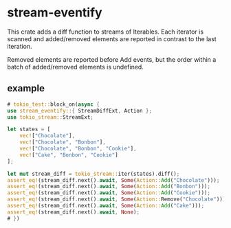 # stream-eventify

This crate adds a diff function to streams of Iterables. Each iterator is scanned and
added/removed elements are reported in contrast to the last iteration.

Removed elements are reported before Add events, but the order within a batch of added/removed elements is
undefined.

## example

```rust
# tokio_test::block_on(async {
use stream_eventify::{ StreamDiffExt, Action };
use tokio_stream::StreamExt;

let states = [
	vec!["Chocolate"],
	vec!["Chocolate", "Bonbon"],
	vec!["Chocolate", "Bonbon", "Cookie"],
	vec!["Cake", "Bonbon", "Cookie"]
];

let mut stream_diff = tokio_stream::iter(states).diff();
assert_eq!(stream_diff.next().await, Some(Action::Add("Chocolate")));
assert_eq!(stream_diff.next().await, Some(Action::Add("Bonbon")));
assert_eq!(stream_diff.next().await, Some(Action::Add("Cookie")));
assert_eq!(stream_diff.next().await, Some(Action::Remove("Chocolate")));
assert_eq!(stream_diff.next().await, Some(Action::Add("Cake")));
assert_eq!(stream_diff.next().await, None);
# })
```
